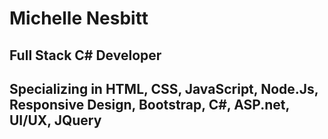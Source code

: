 # Michelle Nesbitt

## Full Stack C# Developer

## Specializing in HTML, CSS, JavaScript, Node.Js, Responsive Design, Bootstrap, C#, ASP.net, UI/UX, JQuery
